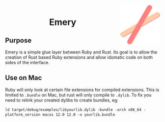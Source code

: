 <img alt="expo sdk" height="128" align="right" src="./emery.svg">
<h1 align="center">Emery</h1>

## Purpose

Emery is a simple glue layer between Ruby and Rust. Its goal is to allow the creation of Rust based Ruby extensions and allow idomatic code on both sides of the interface.

## Use on Mac

Ruby will only look at certain file extensions for compiled extensions. This is limited to `.bundle` on Mac, but rust will only compile to `.dylib`. To fix you need to relink your created dylibs to create bundles, eg:
```
ld target/debug/examples/libyourlib.dylib -bundle -arch x86_64 -platform_version macos 12.0 12.0 -o yourlib.bundle
```
